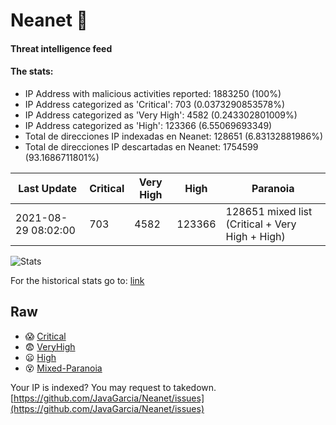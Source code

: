 # Neanet :hocho:
#### Threat intelligence feed
#### The stats:

- IP Address with malicious activities reported: 1883250 (100%)
- IP Address categorized as 'Critical':  703 (0.0373290853578%)
- IP Address categorized as 'Very High':  4582 (0.243302801009%)
- IP Address categorized as 'High':  123366 (6.55069693349)
- Total de direcciones IP indexadas en Neanet:  128651 (6.83132881986%)
- Total de direcciones IP descartadas en Neanet:  1754599 (93.1686711801%)

| Last Update | Critical | Very High | High | Paranoia |
| --- | --- | --- | --- | --- |
| 2021-08-29 08:02:00 | 703 | 4582 | 123366 | 128651 mixed list (Critical + Very High + High)|

![Stats](https://docs.google.com/spreadsheets/d/e/2PACX-1vSnaNMIXVabIpDJjufMlzH7poXnshF3mgd8Is1g9ytUEzVsP5my4Trn8f-xkoLLQ38xpL3HtmUexLo6/pubchart?oid=501124687&format=image)

For the historical stats go to: [link](/stats.csv)
## Raw
- :scream: [Critical](https://raw.githubusercontent.com/JavaGarcia/Neanet/master/blacklists/neanet_critical.txt)
- :fearful: [VeryHigh](https://raw.githubusercontent.com/JavaGarcia/Neanet/master/blacklists/neanet_veryHigh.txtt)
- :frowning: [High](https://raw.githubusercontent.com/JavaGarcia/Neanet/master/blacklists/neanet_high.txt)
- :dizzy_face: [Mixed-Paranoia](https://raw.githubusercontent.com/JavaGarcia/Neanet/master/blacklists/neanet_all.txt)


Your IP is indexed? You may request to takedown. [https://github.com/JavaGarcia/Neanet/issues](https://github.com/JavaGarcia/Neanet/issues)

















































































































































































































































































































































































































































































































































































































































































































































































































































































































































































































































































































































































































































































































































































































































































































































































































































































































































































































































































































































































































































































































































































































































































































































































































































































































































































































































































































































































































































































































































































































































































































































































































































































































































































































































































































































































































































































































































































































































































































































































































































































































































































































































































































































































































































































































































































































































































































































































































































































































































































































































































































































































































































































































































































































































































































































































































































































































































































































































































































































































































































































































































































































































































































































































































































































































































































































































































































































































































































































































































































































































































































































































































































































































































































































































































































































































































































































































































































































































































































































































































































































































































































































































































































































































































































































































































































